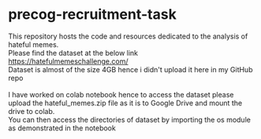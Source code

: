# precog-recruitment-task
This repository hosts the code and resources dedicated to the analysis of hateful memes.<br>
Please find the dataset at the below link<br>
https://hatefulmemeschallenge.com/<br>
Dataset is almost of the size 4GB hence i didn't upload it here in my GitHub repo<br>  
I have worked on colab notebook hence to access the dataset please upload the hateful_memes.zip file as it is to Google Drive and mount the drive to colab.<br>
You can then access the directories of dataset by importing the os module as demonstrated in the notebook <br>
